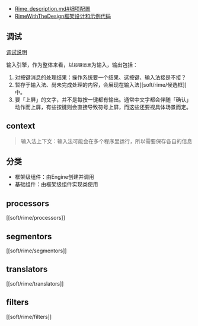 - [Rime_description.md#细项配置](https://github.com/LEOYoon-Tsaw/Rime_collections/blob/master/Rime_description.md#細項配置)
- [RimeWithTheDesign框架设计和示例代码](https://github.com/rime/home/wiki/RimeWithTheDesign)
##  调试
[调试说明](https://github.com/rime/home/wiki/RimeWithSchemata#關於調試)

输入引擎，作为整体来看，以`按键消息`为输入，输出包括：
1. 对按键消息的处理结果：操作系统要一个结果、这按键、输入法接是不接？
2. 暂存于输入法、尚未完成处理的内容，会展现在输入法[[soft/rime/候选框]]中。
3. 要「上屏」的文字，并不是每按一键都有输出。通常中文字都会伴随「确认」动作而上屏，有些按键则会直接导致符号上屏，而这些还要视具体场景而定。

## context
> 输入法上下文：输入法可能会在多个程序里运行，所以需要保存各自的信息

## 分类

- 框架级组件：由Engine创建并调用
- 基础组件：由框架级组件实现类使用

## processors
[[soft/rime/processors]]
## segmentors
[[soft/rime/segmentors]]
## translators
[[soft/rime/translators]]
## filters
[[soft/rime/filters]]
